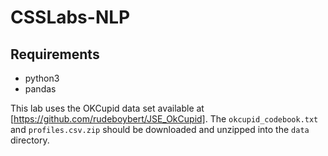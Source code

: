 # CSSLabs-NLP

## Requirements

* python3
* pandas

This lab uses the OKCupid data set available at [https://github.com/rudeboybert/JSE_OkCupid]. The `okcupid_codebook.txt` and `profiles.csv.zip` should be downloaded and unzipped into the `data` directory.

